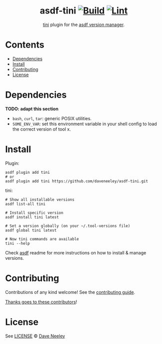 <div align="center">

# asdf-tini [![Build](https://github.com/daveneeley/asdf-tini/actions/workflows/build.yml/badge.svg)](https://github.com/daveneeley/asdf-tini/actions/workflows/build.yml) [![Lint](https://github.com/daveneeley/asdf-tini/actions/workflows/lint.yml/badge.svg)](https://github.com/daveneeley/asdf-tini/actions/workflows/lint.yml)


[tini](https://github.com/krallin/tini) plugin for the [asdf version manager](https://asdf-vm.com).

</div>

# Contents

- [Dependencies](#dependencies)
- [Install](#install)
- [Contributing](#contributing)
- [License](#license)

# Dependencies

**TODO: adapt this section**

- `bash`, `curl`, `tar`: generic POSIX utilities.
- `SOME_ENV_VAR`: set this environment variable in your shell config to load the correct version of tool x.

# Install

Plugin:

```shell
asdf plugin add tini
# or
asdf plugin add tini https://github.com/daveneeley/asdf-tini.git
```

tini:

```shell
# Show all installable versions
asdf list-all tini

# Install specific version
asdf install tini latest

# Set a version globally (on your ~/.tool-versions file)
asdf global tini latest

# Now tini commands are available
tini --help
```

Check [asdf](https://github.com/asdf-vm/asdf) readme for more instructions on how to
install & manage versions.

# Contributing

Contributions of any kind welcome! See the [contributing guide](contributing.md).

[Thanks goes to these contributors](https://github.com/daveneeley/asdf-tini/graphs/contributors)!

# License

See [LICENSE](LICENSE) © [Dave Neeley](https://github.com/daveneeley/)
